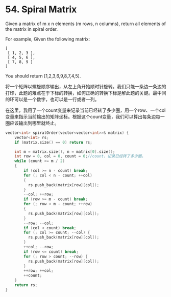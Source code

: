 # 54. Spiral Matrix
Given a matrix of m x n elements (m rows, n columns), return all elements of the matrix in spiral order.

For example,
Given the following matrix:
```
[
 [ 1, 2, 3 ],
 [ 4, 5, 6 ],
 [ 7, 8, 9 ]
]
```
You should return [1,2,3,6,9,8,7,4,5].

将一个矩阵以螺旋顺序输出，从左上角开始顺时针旋转。我们只能一条边一条边的打印，此题的难点在于下标的转换，如何正确的转换下标是解此题的关键。最中间的环可以是一个数字，也可以是一行或者一列。

在这里，我用了一个count变量来记录当前已经转了多少圈，用一个row、一个col变量来指示当前输出的矩阵坐标。根据这个count变量，我们可以算出每条边每一圈应该输出到哪里就终止。
```cpp
vector<int> spiralOrder(vector<vector<int>>& matrix) {
    vector<int> rs;
    if (matrix.size() == 0) return rs;

    int m = matrix.size(), n = matrix[0].size();
    int row = 0, col = 0, count = 0;//count，记录已经转了多少圈。
    while (count <= m / 2)
    {
        if (col >= n - count) break;
        for (; col < n - count; ++col)
        {
          rs.push_back(matrix[row][col]);
        }
        --col; ++row;
        if (row >= m - count) break;
        for (; row < m - count; ++row)
        {
          rs.push_back(matrix[row][col]);
        }
        --row; --col;
        if (col < count) break;
        for (; col >= count; --col) {
          rs.push_back(matrix[row][col]);
        }
        ++col; --row;
        if (row <= count) break;
        for (; row > count; --row) {
          rs.push_back(matrix[row][col]);
        }
        ++row; ++col;
        ++count;
    }
    return rs;
}
```

